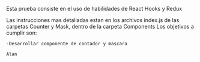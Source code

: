 Esta prueba consiste en el uso de habilidades de React Hooks y Redux

Las instrucciones mas detalladas estan en los archivos index.js de las carpetas Counter y Mask, dentro de la carpeta Components
Los objetivos a cumplir son:

    -Desarrollar componente de contador y mascara

    Alan
